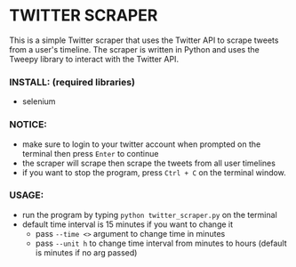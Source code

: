 # TWITTER SCRAPER
This is a simple Twitter scraper that uses the Twitter API to scrape tweets from a user's timeline. The scraper is written in Python and uses the Tweepy library to interact with the Twitter API.
### INSTALL: (required libraries)
- selenium

### NOTICE:
- make sure to login to your twitter account when prompted on the terminal then press `Enter` to continue
- the scraper will scrape then scrape the tweets from all user timelines
- if you want to stop the program, press `Ctrl + C` on the terminal window.

### USAGE:
- run the program by typing `python twitter_scraper.py` on the terminal
- default time interval is 15 minutes if you want to change it
    - pass `--time <>` argument to change time in minutes
    - pass `--unit h` to change time interval from minutes to hours (default is minutes if no arg passed)
